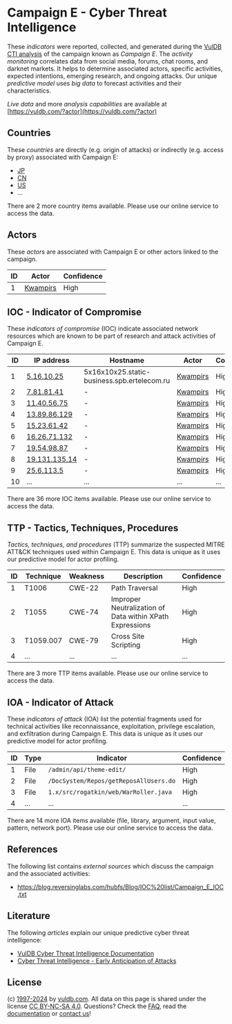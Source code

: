 # Campaign E - Cyber Threat Intelligence

These _indicators_ were reported, collected, and generated during the [VulDB CTI analysis](https://vuldb.com/?kb.cti) of the campaign known as _Campaign E_. The _activity monitoring_ correlates data from social media, forums, chat rooms, and darknet markets. It helps to determine associated actors, specific activities, expected intentions, emerging research, and ongoing attacks. Our unique _predictive model_ uses _big data_ to forecast activities and their characteristics.

_Live data_ and more _analysis capabilities_ are available at [https://vuldb.com/?actor](https://vuldb.com/?actor)

## Countries

These _countries_ are directly (e.g. origin of attacks) or indirectly (e.g. access by proxy) associated with Campaign E:

* [JP](https://vuldb.com/?country.jp)
* [CN](https://vuldb.com/?country.cn)
* [US](https://vuldb.com/?country.us)
* ...

There are 2 more country items available. Please use our online service to access the data.

## Actors

These _actors_ are associated with Campaign E or other actors linked to the campaign.

ID | Actor | Confidence
-- | ----- | ----------
1 | [Kwampirs](https://vuldb.com/?actor.kwampirs) | High

## IOC - Indicator of Compromise

These _indicators of compromise_ (IOC) indicate associated network resources which are known to be part of research and attack activities of Campaign E.

ID | IP address | Hostname | Actor | Confidence
-- | ---------- | -------- | ----- | ----------
1 | [5.16.10.25](https://vuldb.com/?ip.5.16.10.25) | 5x16x10x25.static-business.spb.ertelecom.ru | [Kwampirs](https://vuldb.com/?actor.kwampirs) | High
2 | [7.81.81.41](https://vuldb.com/?ip.7.81.81.41) | - | [Kwampirs](https://vuldb.com/?actor.kwampirs) | High
3 | [11.40.56.75](https://vuldb.com/?ip.11.40.56.75) | - | [Kwampirs](https://vuldb.com/?actor.kwampirs) | High
4 | [13.89.86.129](https://vuldb.com/?ip.13.89.86.129) | - | [Kwampirs](https://vuldb.com/?actor.kwampirs) | High
5 | [15.23.61.42](https://vuldb.com/?ip.15.23.61.42) | - | [Kwampirs](https://vuldb.com/?actor.kwampirs) | High
6 | [16.26.71.132](https://vuldb.com/?ip.16.26.71.132) | - | [Kwampirs](https://vuldb.com/?actor.kwampirs) | High
7 | [19.54.98.87](https://vuldb.com/?ip.19.54.98.87) | - | [Kwampirs](https://vuldb.com/?actor.kwampirs) | High
8 | [19.131.135.14](https://vuldb.com/?ip.19.131.135.14) | - | [Kwampirs](https://vuldb.com/?actor.kwampirs) | High
9 | [25.6.113.5](https://vuldb.com/?ip.25.6.113.5) | - | [Kwampirs](https://vuldb.com/?actor.kwampirs) | High
10 | ... | ... | ... | ...

There are 36 more IOC items available. Please use our online service to access the data.

## TTP - Tactics, Techniques, Procedures

_Tactics, techniques, and procedures_ (TTP) summarize the suspected MITRE ATT&CK techniques used within Campaign E. This data is unique as it uses our predictive model for actor profiling.

ID | Technique | Weakness | Description | Confidence
-- | --------- | -------- | ----------- | ----------
1 | T1006 | CWE-22 | Path Traversal | High
2 | T1055 | CWE-74 | Improper Neutralization of Data within XPath Expressions | High
3 | T1059.007 | CWE-79 | Cross Site Scripting | High
4 | ... | ... | ... | ...

There are 3 more TTP items available. Please use our online service to access the data.

## IOA - Indicator of Attack

These _indicators of attack_ (IOA) list the potential fragments used for technical activities like reconnaissance, exploitation, privilege escalation, and exfiltration during Campaign E. This data is unique as it uses our predictive model for actor profiling.

ID | Type | Indicator | Confidence
-- | ---- | --------- | ----------
1 | File | `/admin/api/theme-edit/` | High
2 | File | `/DocSystem/Repos/getReposAllUsers.do` | High
3 | File | `1.x/src/rogatkin/web/WarRoller.java` | High
4 | ... | ... | ...

There are 14 more IOA items available (file, library, argument, input value, pattern, network port). Please use our online service to access the data.

## References

The following list contains _external sources_ which discuss the campaign and the associated activities:

* https://blog.reversinglabs.com/hubfs/Blog/IOC%20list/Campaign_E_IOC.txt

## Literature

The following _articles_ explain our unique predictive cyber threat intelligence:

* [VulDB Cyber Threat Intelligence Documentation](https://vuldb.com/?kb.cti)
* [Cyber Threat Intelligence - Early Anticipation of Attacks](https://www.scip.ch/en/?labs.20201022)

## License

(c) [1997-2024](https://vuldb.com/?kb.changelog) by [vuldb.com](https://vuldb.com/?kb.about). All data on this page is shared under the license [CC BY-NC-SA 4.0](https://creativecommons.org/licenses/by-nc-sa/4.0/). Questions? Check the [FAQ](https://vuldb.com/?kb.faq), read the [documentation](https://vuldb.com/?kb) or [contact us](https://vuldb.com/?contact)!
